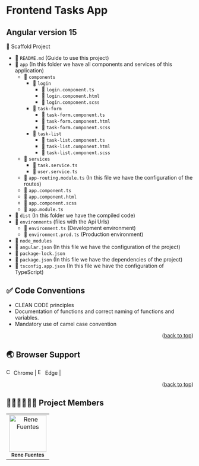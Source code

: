 # Frontend Tasks App

## Angular version 15

🌲 Scaffold Project

- 📄 `README.md` (Guide to use this project)
- 📁 `app` (In this folder we have all components and services of this application)
  - 📁 `components`
    - 📁 `login`
      - 📄 `login.component.ts`
      - 📄 `login.component.html`
      - 📄 `login.component.scss`
    - 📁 `task-form`
      - 📄 `task-form.component.ts`
      - 📄 `task-form.component.html`
      - 📄 `task-form.component.scss`
    - 📁 `task-list`
      - 📄 `task-list.component.ts`
      - 📄 `task-list.component.html`
      - 📄 `task-list.component.scss`
  - 📁 `services`
    - 📄 `task.service.ts`
    - 📄 `user.service.ts`
  - 📄 `app-routing.module.ts` (In this file we have the configuration of the routes)
  - 📄 `app.component.ts`
  - 📄 `app.component.html`
  - 📄 `app.component.scss`
  - 📄 `app.module.ts`
- 📁 `dist` (In this folder we have the compiled code)
- 📁 `environments` (files with the Api Urls)
  - 📄 `environment.ts` (Development environment)
  - 📄 `environment.prod.ts` (Production environment)
- 📁 `node_modules`
- 📄 `angular.json` (In this file we have the configuration of the project)
- 📄 `package-lock.json`
- 📄 `package.json` (In this file we have the dependencies of the project)
- 📄 `tsconfig.app.json` (In this file we have the configuration of TypeScript)

## ✅ Code Conventions

- CLEAN CODE principles
- Documentation of functions and correct naming of functions and variables.
- Mandatory use of camel case convention

<p align="right">(<a href="#readme-top">back to top</a>)</p>

<!-- BROWSER SUPPORT -->

## 🌏 Browser Support

<img src="https://user-images.githubusercontent.com/1215767/34348387-a2e64588-ea4d-11e7-8267-a43365103afe.png" alt="Chrome" width="16px" height="16px" /> Chrome | <img src="https://user-images.githubusercontent.com/1215767/34348380-93e77ae8-ea4d-11e7-8696-9a989ddbbbf5.png" alt="Edge" width="16px" height="16px" /> Edge |

<p align="right">(<a href="#readme-top">back to top</a>)</p>

<!-- PROJECT MEMBERS -->

## 🧑🏻‍💻🧑🏻‍💻 Project Members

<table>
  <tr>
     <td align="center"><a href="https://github.com/ReneKubax"><img src="https://lh7-us.googleusercontent.com/cdumdpS82APfMtRociVe7nIRT83FOb7p31PE3ltCx7turBdf8FDY-bFPDd3gFEC0cD0G3vo96kARseIBAVzx_qXT-g6luouj5OrR-moSkB6ZMeaU3pn81g0VpJ72H8m8wwk7PLODE81LHOQRE9FGcYX1Sw=s2048" width="100px;" height="auto" alt="Rene Fuentes"/><br /><sub><b>Rene Fuentes</b></sub></a></td>
      
  </tr>
</table>
